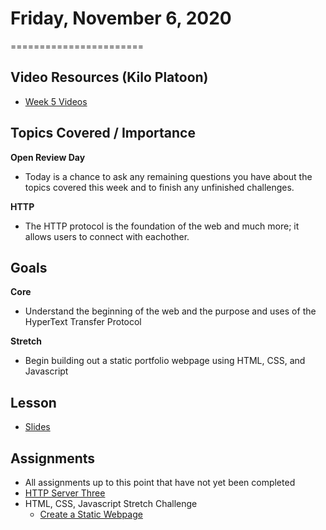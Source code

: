 # Friday, November 6, 2020
=======================
## Video Resources (Kilo Platoon)
- [Week 5 Videos](https://www.youtube.com/playlist?list=PLu0CiQ7bzwEQd8JEdJEAcoJzLSwvNO46m)

## Topics Covered / Importance
**Open Review Day**
  - Today is a chance to ask any remaining questions you have about the topics covered this week and to finish any unfinished challenges.

**HTTP**
  - The HTTP protocol is the foundation of the web and much more; it allows users to connect with eachother.

## Goals
**Core**
* Understand the beginning of the web and the purpose and uses of the HyperText Transfer Protocol

**Stretch**
* Begin building out a static portfolio webpage using HTML, CSS, and Javascript

## Lesson
* [Slides](https://docs.google.com/presentation/d/18XgB39IqvBFXfJYKQdc5j2ZzlZBeOH_enugni6b__Cs/edit?usp=sharing)

## Assignments
* All assignments up to this point that have not yet been completed
* [HTTP Server Three](https://github.com/mikeplatoon/http-server-three)
* HTML, CSS, Javascript Stretch Challenge
  * [Create a Static Webpage](https://github.com/mikeplatoon/static-webpage)
